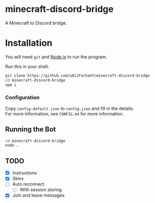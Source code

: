 # minecraft-discord-bridge

A Minecraft to Discord bridge.

# Installation

You will need `git` and [Node.js](https://nodejs.org/) to run the program.

Run this in your shell:

```sh
git clone https://github.com/uAliFurkanY/minecraft-discord-bridge
cd minecraft-discord-bridge
npm i
```

### Configuration

Copy `config-default.json` to `config.json` and fill in the details.  
For more information, see `CONFIG.md` for more information.

## Running the Bot

```sh
cd minecraft-discord-bridge
node .
```

## TODO

- [x] Instructions
- [x] Skins
- [ ] Auto reconnect
  - [ ] With session storing
- [x] Join and leave messages
